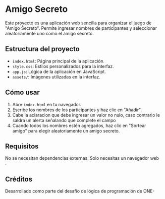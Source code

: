 # Amigo Secreto

Este proyecto es una aplicación web sencilla para organizar el juego de "Amigo Secreto". Permite ingresar nombres de participantes y seleccionar aleatoriamente uno como el amigo secreto.

## Estructura del proyecto

- `index.html`: Página principal de la aplicación.
- `style.css`: Estilos personalizados para la interfaz.
- `app.js`: Lógica de la aplicación en JavaScript.
- `assets/`: Imágenes utilizadas en la interfaz.

## Cómo usar

1. Abre `index.html` en tu navegador.
2. Escribe los nombres de los participantes y haz clic en "Añadir".
3. Cabe la aclaracion que debe ingresar un valor no nulo, caso contrario le saldra un alerta señalando que complete el campo
4. Cuando todos los nombres estén agregados, haz clic en "Sortear amigo" para elegir aleatoriamente un amigo secreto.

## Requisitos

No se necesitan dependencias externas. Solo necesitas un navegador web .

## Créditos

Desarrollado como parte del desafío de lógica de programación de ONE-
